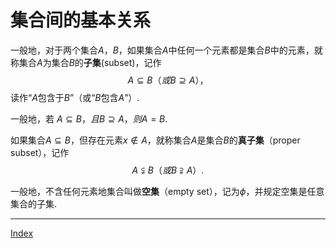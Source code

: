 # 集合间的基本关系
一般地，对于两个集合$A$，$B$，如果集合$A$中任何一个元素都是集合$B$中的元素，就称集合$A$为集合$B$的**子集**(subset)，记作
$$
A \subseteq B（或 B \supseteq A），
$$
读作“$A$包含于$B$”（或“$B$包含$A$”）.

一般地，若 $A \subseteq B，且B \supseteq A，则A = B$.

如果集合$A \subseteq B$，但存在元素$x \notin A$，就称集合$A$是集合$B$的**真子集**（proper subset），记作
$$
A \subsetneqq B（或 B \supsetneqq A）.
$$

一般地，不含任何元素地集合叫做**空集**（empty set），记为$\phi$，并规定空集是任意集合的子集.

---
[Index](index.html)